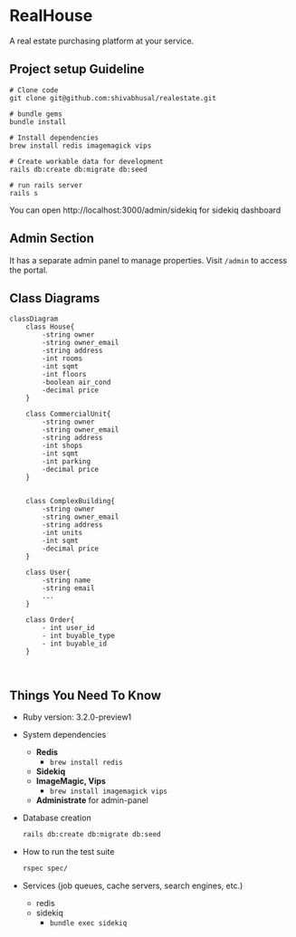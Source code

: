 # RealHouse

A real estate purchasing platform at your service.

## Project setup Guideline
```
# Clone code
git clone git@github.com:shivabhusal/realestate.git

# bundle gems
bundle install

# Install dependencies
brew install redis imagemagick vips

# Create workable data for development
rails db:create db:migrate db:seed

# run rails server
rails s
```

You can open http://localhost:3000/admin/sidekiq for sidekiq dashboard 

## Admin Section
It has a separate admin panel to manage properties. Visit `/admin` to access the portal. 

## Class Diagrams

```mermaid
classDiagram
    class House{
        -string owner
        -string owner_email
        -string address
        -int rooms
        -int sqmt
        -int floors
        -boolean air_cond
        -decimal price
    }
    
    class CommercialUnit{
        -string owner
        -string owner_email
        -string address
        -int shops
        -int sqmt
        -int parking
        -decimal price
    }

    
    class ComplexBuilding{
        -string owner
        -string owner_email
        -string address
        -int units
        -int sqmt
        -decimal price
    }

    class User{
        -string name
        -string email
        ...
    }
    
    class Order{
        - int user_id
        - int buyable_type
        - int buyable_id
    }

            

```

## Things You Need To Know

* Ruby version: 3.2.0-preview1

* System dependencies
  - **Redis**
    - ```brew install redis``` 
  - **Sidekiq**
  - **ImageMagic, Vips**
    - ```brew install imagemagick vips```
  - **Administrate** for admin-panel

* Database creation
    ```bash
    rails db:create db:migrate db:seed
    ```

* How to run the test suite
    ```bash
    rspec spec/
    ```

* Services (job queues, cache servers, search engines, etc.)
  - redis
  - sidekiq
    - ```bundle exec sidekiq```
